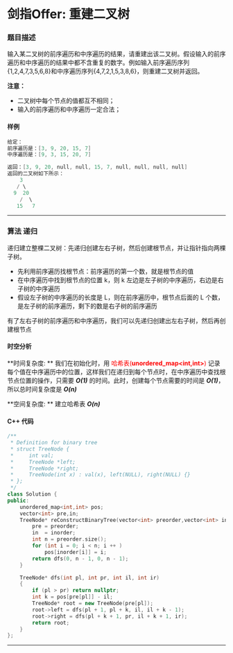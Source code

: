 # 剑指Offer: 重建二叉树

### 题目描述

输入某二叉树的前序遍历和中序遍历的结果，请重建出该二叉树。假设输入的前序遍历和中序遍历的结果中都不含重复的数字。例如输入前序遍历序列{1,2,4,7,3,5,6,8}和中序遍历序列{4,7,2,1,5,3,8,6}，则重建二叉树并返回。 

**注意：**

- 二叉树中每个节点的值都互不相同；
- 输入的前序遍历和中序遍历一定合法；

#### 样例

```cpp
给定：
前序遍历是：[3, 9, 20, 15, 7]
中序遍历是：[9, 3, 15, 20, 7]

返回：[3, 9, 20, null, null, 15, 7, null, null, null, null]
返回的二叉树如下所示：
    3
   / \
  9  20
    /  \
   15   7
```

----------

### 算法 递归

递归建立整棵二叉树：先递归创建左右子树，然后创建根节点，并让指针指向两棵子树。

- 先利用前序遍历找根节点：前序遍历的第一个数，就是根节点的值
- 在中序遍历中找到根节点的位置 k，则 k 左边是左子树的中序遍历，右边是右子树的中序遍历
- 假设左子树的中序遍历的长度是 L，则在前序遍历中，根节点后面的 L 个数，是左子树的前序遍历，剩下的数是右子树的前序遍历

有了左右子树的前序遍历和中序遍历，我们可以先递归创建出左右子树，然后再创建根节点

#### 时空分析

**时间复杂度: ** 我们在初始化时，用 <font color=red>哈希表(**unordered_map<int,int>**)</font> 记录每个值在中序遍历中的位置，这样我们在递归到每个节点时，在中序遍历中查找根节点位置的操作，只需要 ***O(1)*** 的时间。此时，创建每个节点需要的时间是 ***O(1)***，所以总时间复杂度是 ***O(n)***

**空间复杂度: ** 建立哈希表 ***O(n)***

#### C++ 代码

```cpp
/**
 * Definition for binary tree
 * struct TreeNode {
 *     int val;
 *     TreeNode *left;
 *     TreeNode *right;
 *     TreeNode(int x) : val(x), left(NULL), right(NULL) {}
 * };
 */
class Solution {
public:
    unordered_map<int,int> pos;
    vector<int> pre,in;
    TreeNode* reConstructBinaryTree(vector<int> preorder,vector<int> inorder) {
        pre = preorder;
        in  = inorder;
        int n = preorder.size();
        for (int i = 0; i < n; i ++ )
            pos[inorder[i]] = i;
        return dfs(0, n - 1, 0, n - 1);
    }

    TreeNode* dfs(int pl, int pr, int il, int ir)
    {
        if (pl > pr) return nullptr;
        int k = pos[pre[pl]] - il;
        TreeNode* root = new TreeNode(pre[pl]);
        root->left = dfs(pl + 1, pl + k, il, il + k - 1);
        root->right = dfs(pl + k + 1, pr, il + k + 1, ir);
        return root;
    }
};
```

----